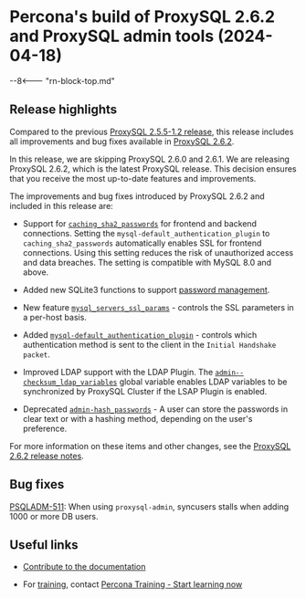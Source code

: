 #  Percona's build of ProxySQL 2.6.2 and ProxySQL admin tools (2024-04-18)

--8<--- "rn-block-top.md"

## Release highlights

Compared to the previous [ProxySQL 2.5.5-1.2 release], this release includes all improvements and bug fixes available in [ProxySQL 2.6.2].

In this release, we are skipping ProxySQL 2.6.0 and 2.6.1. We are releasing ProxySQL 2.6.2, which is the latest ProxySQL release. This decision ensures that you receive the most up-to-date features and improvements.

The improvements and bug fixes introduced by ProxySQL 2.6.2 and included in this release are:

- Support for [`caching_sha2_passwords`] for frontend and backend connections. Setting the `mysql-default_authentication_plugin` to `caching_sha2_passwords` automatically enables SSL for frontend connections. Using this setting reduces the risk of unauthorized access and data breaches. The setting is compatible with MySQL 8.0 and above.

- Added new SQLite3 functions to support [password management].

- New feature
  [`mysql_servers_ssl_params`](https://proxysql.com/documentation/main-runtime/#mysql_servers_ssl_params) - controls the SSL parameters in a per-host basis.

- Added
  [`mysql-default_authentication_plugin`](https://proxysql.com/documentation/global-variables/mysql-variables/#mysql-default_authentication_plugin) - controls which authentication method is sent to the client in the `Initial Handshake packet`. 

- Improved LDAP support with the LDAP Plugin. The [`admin--checksum_ldap_variables`](https://proxysql.com/documentation/global-variables/admin-variables/) global variable enables LDAP variables to be synchronized by ProxySQL Cluster if the LSAP Plugin is enabled.

- Deprecated
  [`admin-hash_passwords`](https://proxysql.com/documentation/global-variables/admin-variables/#admin-hash_passwords-deprecated) - A user can store the passwords in clear text or with a hashing method, depending on the user's preference.

For more information on these items and other changes, see the [ProxySQL 2.6.2 release notes](https://github.com/sysown/proxysql/releases/tag/v2.6.2).

## Bug fixes

[PSQLADM-511]: When using `proxysql-admin`, syncusers stalls when adding 1000 or more DB users.

## Useful links

- [Contribute to the documentation](https://github.com/percona/proxysql-admin-tool-doc/blob/main/contributing.md)

- For [training](https://www.percona.com/training), contact [Percona Training - Start learning now](https://learn.percona.com/contact-me)

[PSQLADM-511]: https://perconadev.atlassian.net/browse/PSQLADM-511

[`caching_sha2_passwords`]: https://dev.mysql.com/doc/refman/8.0/en/caching-sha2-pluggable-authentication.html

[password management]: https://proxysql.com/documentation/password-management/

[ProxySQL 2.5.5-1.2 release]: https://docs.percona.com/proxysql/2.5.5-1.2.html

[ProxySQL 2.6.2]: https://github.com/sysown/proxysql/releases/tag/v2.6.2
